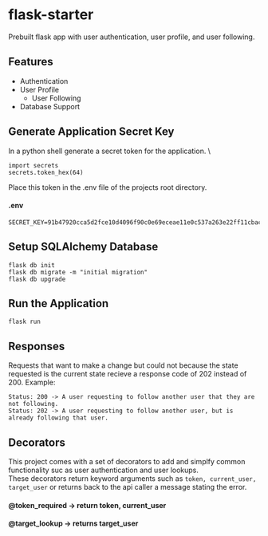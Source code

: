 # flask-starter
Prebuilt flask app with user authentication, user profile, and user following.

## Features
 * Authentication
 * User Profile
    * User Following
 * Database Support



## Generate Application Secret Key
In a python shell generate a secret token for the application. \

```
import secrets
secrets.token_hex(64)
```

Place this token in the .env file of the projects root directory.
#### .env
```
SECRET_KEY=91b47920cca5d2fce10d4096f90c0e69eceae11e0c537a263e22ff11cbacdf34c00492deb6643cf676b68efd12a781ec174ae3abbe7f8f1d83b00a8fee234927
```

## Setup SQLAlchemy Database
```
flask db init
flask db migrate -m "initial migration"
flask db upgrade
```

## Run the Application
```
flask run
```


## Responses

Requests that want to make a change but could not because the state requested is the current state recieve a response code of 202 instead of 200.
Example:
```
Status: 200 -> A user requesting to follow another user that they are not following.
Status: 202 -> A user requesting to follow another user, but is already following that user.
```

## Decorators

This project comes with a set of decorators to add and simplfy common functionality suc as user authentication and user lookups.\
These decorators return keyword arguments such as `token, current_user, target_user` or returns back to the api caller a message stating the error.

#### @token_required -> return token, current_user

#### @target_lookup -> returns target_user

